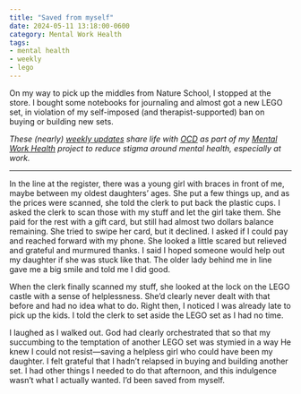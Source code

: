 ```yaml
---
title: "Saved from myself"
date: 2024-05-11 13:18:00-0600
category: Mental Work Health
tags:
- mental health
- weekly
- lego
---
```


On my way to pick up the middles from Nature School, I stopped at the store. I bought some notebooks for journaling and almost got a new LEGO set, in violation of my self-imposed (and therapist-supported) ban on buying or building new sets.

_These (nearly) [weekly updates](https://bennorris.com/tags/weekly-update/) share life with [OCD](https://bennorris.com/tags/ocd/) as part of my [Mental Work Health](https://bennorris.com/mental-work-health/) project to reduce stigma around mental health, especially at work._

***

In the line at the register, there was a young girl with braces in front of me, maybe between my oldest daughters’ ages. She put a few things up, and as the prices were scanned, she told the clerk to put back the plastic cups. I asked the clerk to scan those with my stuff and let the girl take them. She paid for the rest with a gift card, but still had almost two dollars balance remaining. She tried to swipe her card, but it declined. I asked if I could pay and reached forward with my phone. She looked a little scared but relieved and grateful and murmured thanks. I said I hoped someone would help out my daughter if she was stuck like that. The older lady behind me in line gave me a big smile and told me I did good.

When the clerk finally scanned my stuff, she looked at the lock on the LEGO castle with a sense of helplessness. She’d clearly never dealt with that before and had no idea what to do. Right then, I noticed I was already late to pick up the kids. I told the clerk to set aside the LEGO set as I had no time.

I laughed as I walked out. God had clearly orchestrated that so that my succumbing to the temptation of another LEGO set was stymied in a way He knew I could not resist—saving a helpless girl who could have been my daughter. I felt grateful that I hadn’t relapsed in buying and building another set. I had other things I needed to do that afternoon, and this indulgence wasn’t what I actually wanted. I’d been saved from myself.



